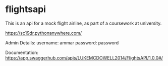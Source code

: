 # flightsapi

This is an api for a mock flight airline, as part of a coursework at university.

https://sc19dr.pythonanywhere.com/

Admin Details:
username: ammar
password: password

Documentation:
https://app.swaggerhub.com/apis/LUKEMCDOWELL2014/FlightsAPI/1.0.0#/
